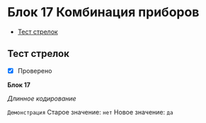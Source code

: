 # Блок 17 Комбинация приборов
* [Тест стрелок](#тест-стрелок)

## Тест стрелок
- [x] Проверено

**Блок 17**

*Длинное кодирование*

`Демонстрация` Старое значение: `нет` Новое значение: `да`

